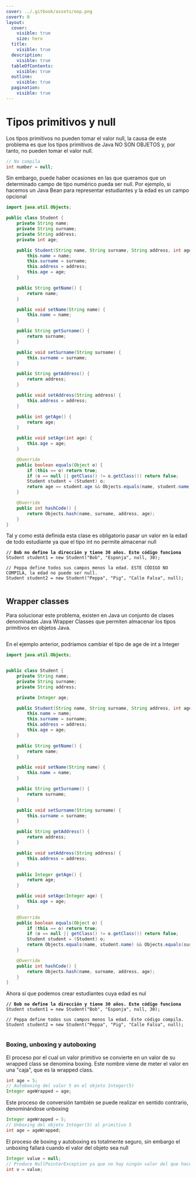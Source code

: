 ```yaml
---
cover: ../.gitbook/assets/oop.png
coverY: 0
layout:
  cover:
    visible: true
    size: hero
  title:
    visible: true
  description:
    visible: true
  tableOfContents:
    visible: true
  outline:
    visible: true
  pagination:
    visible: true
---
```


# Tipos primitivos y null

Los tipos primitivos no pueden tomar el valor null, la causa de este problema es que los tipos primitivos de Java NO SON OBJETOS y, por tanto, no pueden tomar el valor null.

```java
// No compila
int number = null;
```

Sin embargo, puede haber ocasiones en las que queramos que un determinado campo de tipo numérico pueda ser null. Por ejemplo, si hacemos un Java Bean para representar estudiantes y la edad es un campo opcional

```java
import java.util.Objects;

public class Student {
    private String name;
    private String surname;
    private String address;
    private int age;

    public Student(String name, String surname, String address, int age) {
        this.name = name;
        this.surname = surname;
        this.address = address;
        this.age = age;
    }

    public String getName() {
        return name;
    }

    public void setName(String name) {
        this.name = name;
    }

    public String getSurname() {
        return surname;
    }

    public void setSurname(String surname) {
        this.surname = surname;
    }

    public String getAddress() {
        return address;
    }

    public void setAddress(String address) {
        this.address = address;
    }

    public int getAge() {
        return age;
    }

    public void setAge(int age) {
        this.age = age;
    }

    @Override
    public boolean equals(Object o) {
        if (this == o) return true;
        if (o == null || getClass() != o.getClass()) return false;
        Student student = (Student) o;
        return age == student.age && Objects.equals(name, student.name) && Objects.equals(surname, student.surname) && Objects.equals(address, student.address);
    }

    @Override
    public int hashCode() {
        return Objects.hash(name, surname, address, age);
    }
}

```

Tal y como está definida esta clase es obligatorio pasar un valor en la edad de todo estudiante ya que el tipo int no permite almacenar null

<pre class="language-java"><code class="lang-java"><strong>// Bob no define la dirección y tiene 30 años. Este código funciona
</strong>Student student1 = new Student("Bob", "Esponja", null, 30);

// Peppa define todos sus campos menos la edad. ESTE CÓDIGO NO COMPILA, la edad no puede ser null.
Student student2 = new Student("Peppa", "Pig", "Calle Falsa", null);

</code></pre>

## Wrapper classes

Para solucionar este problema, existen en Java un conjunto de clases denominadas Java Wrapper Classes que permiten almacenar los tipos primitivos en objetos Java.

<figure><img src="../.gitbook/assets/image (7) (1).png" alt=""><figcaption></figcaption></figure>

En el ejemplo anterior, podríamos cambiar el tipo de age de int a Integer



```java
import java.util.Objects;


public class Student {
    private String name;
    private String surname;
    private String address;

    private Integer age;

    public Student(String name, String surname, String address, int age) {
        this.name = name;
        this.surname = surname;
        this.address = address;
        this.age = age;
    }

    public String getName() {
        return name;
    }

    public void setName(String name) {
        this.name = name;
    }

    public String getSurname() {
        return surname;
    }

    public void setSurname(String surname) {
        this.surname = surname;
    }

    public String getAddress() {
        return address;
    }

    public void setAddress(String address) {
        this.address = address;
    }

    public Integer getAge() {
        return age;
    }

    public void setAge(Integer age) {
        this.age = age;
    }

    @Override
    public boolean equals(Object o) {
        if (this == o) return true;
        if (o == null || getClass() != o.getClass()) return false;
        Student student = (Student) o;
        return Objects.equals(name, student.name) && Objects.equals(surname, student.surname) && Objects.equals(address, student.address) && Objects.equals(age, student.age);
    }

    @Override
    public int hashCode() {
        return Objects.hash(name, surname, address, age);
    }
}

```

Ahora sí que podemos crear estudiantes cuya edad es nul

<pre class="language-java"><code class="lang-java"><strong>// Bob no define la dirección y tiene 30 años. Este código funciona
</strong>Student student1 = new Student("Bob", "Esponja", null, 30);

// Peppa define todos sus campos menos la edad. Este código compila.
Student student2 = new Student("Peppa", "Pig", "Calle Falsa", null);

</code></pre>

### Boxing, unboxing y autoboxing

El proceso por el cual un valor primitivo se convierte en un valor de su wrapped class se denomina boxing. Este nombre viene de meter el valor en una "caja", que es la wrapped class.&#x20;

```java
int age = 5;
// Autoboxing del valor 5 en el objeto Integer(5)
Integer ageWrapped = age;

```

Este proceso de conversión también se puede realizar en sentido contrario, denominándose unboxing

```java
Integer ageWrapped = 5;
// Unboxing del objeto Integer(5) al primitivo 5
int age = ageWrapped;
```

El proceso de boxing y autoboxing es totalmente seguro, sin embargo el unboxing fallará cuando el valor del objeto sea null

```java
Integer value = null;
// Produce NullPointerException ya que no hay ningún valor del que hacer unboxing
int v = value;
```
